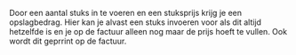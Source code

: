 Door een aantal stuks in te voeren en een stuksprijs krijg je een opslagbedrag. Hier kan je alvast een stuks invoeren voor als dit altijd hetzelfde is en je op de factuur alleen nog maar de prijs hoeft te vullen. Ook wordt dit geprrint op de factuur.